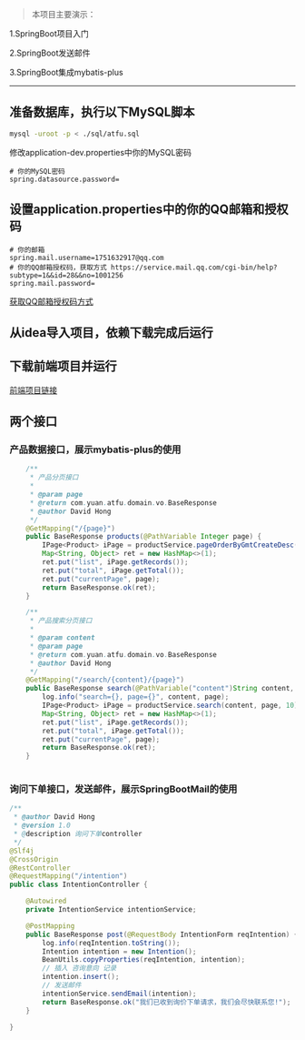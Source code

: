 > 本项目主要演示：

1.SpringBoot项目入门

2.SpringBoot发送邮件

3.SpringBoot集成mybatis-plus

--------

## 准备数据库，执行以下MySQL脚本
```bash
mysql -uroot -p < ./sql/atfu.sql
```
修改application-dev.properties中你的MySQL密码
```properties
# 你的MySQL密码
spring.datasource.password=
```

## 设置application.properties中的你的QQ邮箱和授权码
```properties
# 你的邮箱
spring.mail.username=1751632917@qq.com
# 你的QQ邮箱授权码，获取方式 https://service.mail.qq.com/cgi-bin/help?subtype=1&&id=28&&no=1001256
spring.mail.password=
```
[获取QQ邮箱授权码方式](https://service.mail.qq.com/cgi-bin/help?subtype=1&&id=28&&no=1001256)

## 从idea导入项目，依赖下载完成后运行

## 下载前端项目并运行
[前端项目链接]()

## 两个接口
### 产品数据接口，展示mybatis-plus的使用
```java
    /**
     * 产品分页接口
     * 
     * @param page
     * @return com.yuan.atfu.domain.vo.BaseResponse
     * @author David Hong
     */
    @GetMapping("/{page}")
    public BaseResponse products(@PathVariable Integer page) {
        IPage<Product> iPage = productService.pageOrderByGmtCreateDesc(page, 10);
        Map<String, Object> ret = new HashMap<>(1);
        ret.put("list", iPage.getRecords());
        ret.put("total", iPage.getTotal());
        ret.put("currentPage", page);
        return BaseResponse.ok(ret);
    }

    /**
     * 产品搜索分页接口
     * 
     * @param content
     * @param page
     * @return com.yuan.atfu.domain.vo.BaseResponse
     * @author David Hong
     */
    @GetMapping("/search/{content}/{page}")
    public BaseResponse search(@PathVariable("content")String content, @PathVariable("page")Integer page) {
        log.info("search={}, page={}", content, page);
        IPage<Product> iPage = productService.search(content, page, 10);
        Map<String, Object> ret = new HashMap<>(1);
        ret.put("list", iPage.getRecords());
        ret.put("total", iPage.getTotal());
        ret.put("currentPage", page);
        return BaseResponse.ok(ret);
    }
```
![]()

### 询问下单接口，发送邮件，展示SpringBootMail的使用
```java
/**
 * @author David Hong
 * @version 1.0
 * @description 询问下单controller
 */
@Slf4j
@CrossOrigin
@RestController
@RequestMapping("/intention")
public class IntentionController {

    @Autowired
    private IntentionService intentionService;

    @PostMapping
    public BaseResponse post(@RequestBody IntentionForm reqIntention) {
        log.info(reqIntention.toString());
        Intention intention = new Intention();
        BeanUtils.copyProperties(reqIntention, intention);
        // 插入 咨询意向 记录
        intention.insert();
        // 发送邮件
        intentionService.sendEmail(intention);
        return BaseResponse.ok("我们已收到询价下单请求，我们会尽快联系您!");
    }

}
```
![]()

